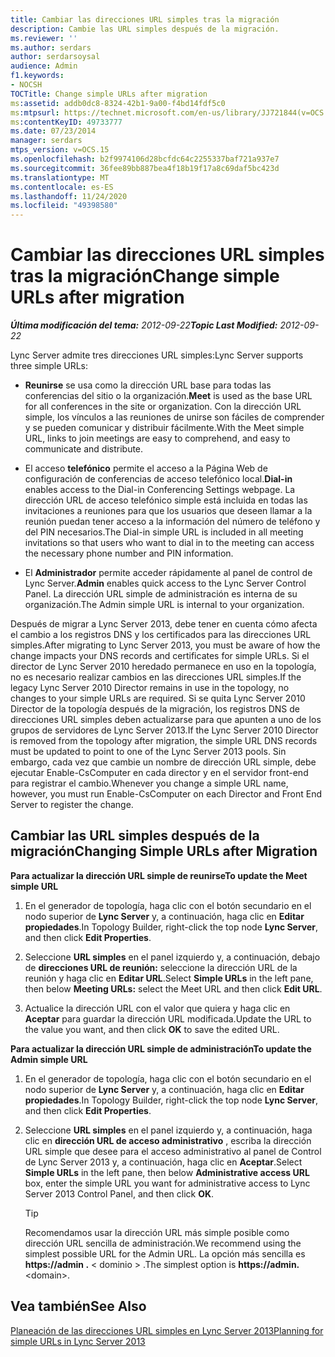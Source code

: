 ```yaml
---
title: Cambiar las direcciones URL simples tras la migración
description: Cambie las URL simples después de la migración.
ms.reviewer: ''
ms.author: serdars
author: serdarsoysal
audience: Admin
f1.keywords:
- NOCSH
TOCTitle: Change simple URLs after migration
ms:assetid: addb0dc8-8324-42b1-9a00-f4bd14fdf5c0
ms:mtpsurl: https://technet.microsoft.com/en-us/library/JJ721844(v=OCS.15)
ms:contentKeyID: 49733777
ms.date: 07/23/2014
manager: serdars
mtps_version: v=OCS.15
ms.openlocfilehash: b2f9974106d28bcfdc64c2255337baf721a937e7
ms.sourcegitcommit: 36fee89bb887bea4f18b19f17a8c69daf5bc423d
ms.translationtype: MT
ms.contentlocale: es-ES
ms.lasthandoff: 11/24/2020
ms.locfileid: "49398580"
---
```

# <a name="change-simple-urls-after-migration"></a><span data-ttu-id="5c272-103">Cambiar las direcciones URL simples tras la migración</span><span class="sxs-lookup"><span data-stu-id="5c272-103">Change simple URLs after migration</span></span>

<div data-xmlns="http://www.w3.org/1999/xhtml">

<div class="topic" data-xmlns="http://www.w3.org/1999/xhtml" data-msxsl="urn:schemas-microsoft-com:xslt" data-cs="https://msdn.microsoft.com/">

<div data-asp="https://msdn2.microsoft.com/asp">



</div>

<div id="mainSection">

<div id="mainBody"><span data-ttu-id="5c272-104">

<span> </span></span><span class="sxs-lookup"><span data-stu-id="5c272-104">

<span> </span></span></span>

<span data-ttu-id="5c272-105">_**Última modificación del tema:** 2012-09-22_</span><span class="sxs-lookup"><span data-stu-id="5c272-105">_**Topic Last Modified:** 2012-09-22_</span></span>

<span data-ttu-id="5c272-106">Lync Server admite tres direcciones URL simples:</span><span class="sxs-lookup"><span data-stu-id="5c272-106">Lync Server supports three simple URLs:</span></span>

  - <span data-ttu-id="5c272-107">**Reunirse** se usa como la dirección URL base para todas las conferencias del sitio o la organización.</span><span class="sxs-lookup"><span data-stu-id="5c272-107">**Meet** is used as the base URL for all conferences in the site or organization.</span></span> <span data-ttu-id="5c272-108">Con la dirección URL simple, los vínculos a las reuniones de unirse son fáciles de comprender y se pueden comunicar y distribuir fácilmente.</span><span class="sxs-lookup"><span data-stu-id="5c272-108">With the Meet simple URL, links to join meetings are easy to comprehend, and easy to communicate and distribute.</span></span>

  - <span data-ttu-id="5c272-109">El acceso **telefónico** permite el acceso a la Página Web de configuración de conferencias de acceso telefónico local.</span><span class="sxs-lookup"><span data-stu-id="5c272-109">**Dial-in** enables access to the Dial-in Conferencing Settings webpage.</span></span> <span data-ttu-id="5c272-110">La dirección URL de acceso telefónico simple está incluida en todas las invitaciones a reuniones para que los usuarios que deseen llamar a la reunión puedan tener acceso a la información del número de teléfono y del PIN necesarios.</span><span class="sxs-lookup"><span data-stu-id="5c272-110">The Dial-in simple URL is included in all meeting invitations so that users who want to dial in to the meeting can access the necessary phone number and PIN information.</span></span>

  - <span data-ttu-id="5c272-111">El **Administrador** permite acceder rápidamente al panel de control de Lync Server.</span><span class="sxs-lookup"><span data-stu-id="5c272-111">**Admin** enables quick access to the Lync Server Control Panel.</span></span> <span data-ttu-id="5c272-112">La dirección URL simple de administración es interna de su organización.</span><span class="sxs-lookup"><span data-stu-id="5c272-112">The Admin simple URL is internal to your organization.</span></span>

<span data-ttu-id="5c272-113">Después de migrar a Lync Server 2013, debe tener en cuenta cómo afecta el cambio a los registros DNS y los certificados para las direcciones URL simples.</span><span class="sxs-lookup"><span data-stu-id="5c272-113">After migrating to Lync Server 2013, you must be aware of how the change impacts your DNS records and certificates for simple URLs.</span></span> <span data-ttu-id="5c272-114">Si el director de Lync Server 2010 heredado permanece en uso en la topología, no es necesario realizar cambios en las direcciones URL simples.</span><span class="sxs-lookup"><span data-stu-id="5c272-114">If the legacy Lync Server 2010 Director remains in use in the topology, no changes to your simple URLs are required.</span></span> <span data-ttu-id="5c272-115">Si se quita Lync Server 2010 Director de la topología después de la migración, los registros DNS de direcciones URL simples deben actualizarse para que apunten a uno de los grupos de servidores de Lync Server 2013.</span><span class="sxs-lookup"><span data-stu-id="5c272-115">If the Lync Server 2010 Director is removed from the topology after migration, the simple URL DNS records must be updated to point to one of the Lync Server 2013 pools.</span></span> <span data-ttu-id="5c272-116">Sin embargo, cada vez que cambie un nombre de dirección URL simple, debe ejecutar Enable-CsComputer en cada director y en el servidor front-end para registrar el cambio.</span><span class="sxs-lookup"><span data-stu-id="5c272-116">Whenever you change a simple URL name, however, you must run Enable-CsComputer on each Director and Front End Server to register the change.</span></span>

<div>

## <a name="changing-simple-urls-after-migration"></a><span data-ttu-id="5c272-117">Cambiar las URL simples después de la migración</span><span class="sxs-lookup"><span data-stu-id="5c272-117">Changing Simple URLs after Migration</span></span>

<span data-ttu-id="5c272-118">**Para actualizar la dirección URL simple de reunirse**</span><span class="sxs-lookup"><span data-stu-id="5c272-118">**To update the Meet simple URL**</span></span>

1.  <span data-ttu-id="5c272-119">En el generador de topología, haga clic con el botón secundario en el nodo superior de **Lync Server** y, a continuación, haga clic en **Editar propiedades**.</span><span class="sxs-lookup"><span data-stu-id="5c272-119">In Topology Builder, right-click the top node **Lync Server**, and then click **Edit Properties**.</span></span>

2.  <span data-ttu-id="5c272-120">Seleccione **URL simples** en el panel izquierdo y, a continuación, debajo de **direcciones URL de reunión:** seleccione la dirección URL de la reunión y haga clic en **Editar URL**.</span><span class="sxs-lookup"><span data-stu-id="5c272-120">Select **Simple URLs** in the left pane, then below **Meeting URLs:** select the Meet URL and then click **Edit URL**.</span></span>

3.  <span data-ttu-id="5c272-121">Actualice la dirección URL con el valor que quiera y haga clic en **Aceptar** para guardar la dirección URL modificada.</span><span class="sxs-lookup"><span data-stu-id="5c272-121">Update the URL to the value you want, and then click **OK** to save the edited URL.</span></span>

<span data-ttu-id="5c272-122">**Para actualizar la dirección URL simple de administración**</span><span class="sxs-lookup"><span data-stu-id="5c272-122">**To update the Admin simple URL**</span></span>

1.  <span data-ttu-id="5c272-123">En el generador de topología, haga clic con el botón secundario en el nodo superior de **Lync Server** y, a continuación, haga clic en **Editar propiedades**.</span><span class="sxs-lookup"><span data-stu-id="5c272-123">In Topology Builder, right-click the top node **Lync Server**, and then click **Edit Properties**.</span></span>

2.  <span data-ttu-id="5c272-124">Seleccione **URL simples** en el panel izquierdo y, a continuación, haga clic en **dirección URL de acceso administrativo** , escriba la dirección URL simple que desee para el acceso administrativo al panel de Control de Lync Server 2013 y, a continuación, haga clic en **Aceptar**.</span><span class="sxs-lookup"><span data-stu-id="5c272-124">Select **Simple URLs** in the left pane, then below **Administrative access URL** box, enter the simple URL you want for administrative access to Lync Server 2013 Control Panel, and then click **OK**.</span></span>
    
    <div>
    

    > [!TIP]  
    > <span data-ttu-id="5c272-125">Recomendamos usar la dirección URL más simple posible como dirección URL sencilla de administración.</span><span class="sxs-lookup"><span data-stu-id="5c272-125">We recommend using the simplest possible URL for the Admin URL.</span></span> <span data-ttu-id="5c272-126">La opción más sencilla es <STRONG> https://admin .</STRONG> &lt; dominio &gt; .</span><span class="sxs-lookup"><span data-stu-id="5c272-126">The simplest option is <STRONG>https://admin.</STRONG>&lt;domain&gt;.</span></span>

    
    </div>

</div>

<div>

## <a name="see-also"></a><span data-ttu-id="5c272-127">Vea también</span><span class="sxs-lookup"><span data-stu-id="5c272-127">See Also</span></span>


[<span data-ttu-id="5c272-128">Planeación de las direcciones URL simples en Lync Server 2013</span><span class="sxs-lookup"><span data-stu-id="5c272-128">Planning for simple URLs in Lync Server 2013</span></span>](lync-server-2013-planning-for-simple-urls.md)  
  

<span data-ttu-id="5c272-129"></div>

</div>

<span> </span>

</div>

</div>

</span><span class="sxs-lookup"><span data-stu-id="5c272-129"></div>

</div>

<span> </span>

</div>

</div>

</span></span></div>

